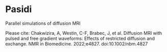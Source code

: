 # Pasidi
Parallel simulations of diffusion MRI

Please cite:
Chakwizira, A, Westin, C-F, Brabec, J, et al. Diffusion MRI with pulsed and free gradient waveforms: Effects of restricted diffusion and exchange. NMR in Biomedicine. 2022;e4827. doi:10.1002/nbm.4827
